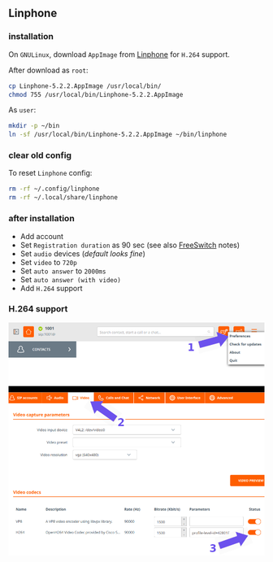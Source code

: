 ## Linphone

### installation

On `GNULinux`, download `AppImage` from
[Linphone](https://download.linphone.org/releases/linux/app/) for `H.264`
support.

After download as `root`:

```bash
cp Linphone-5.2.2.AppImage /usr/local/bin/
chmod 755 /usr/local/bin/Linphone-5.2.2.AppImage
```

As `user`:

```bash
mkdir -p ~/bin
ln -sf /usr/local/bin/Linphone-5.2.2.AppImage ~/bin/linphone
```

### clear old config

To reset `Linphone` config:

```bash
rm -rf ~/.config/linphone
rm -rf ~/.local/share/linphone
```

### after installation

- Add account
- Set `Registration duration` as 90 sec (see also
  [FreeSwitch](/services/freeswitch.md) notes)
- Set `audio` devices (_default looks fine_)
- Set `video` to `720p`
- Set `auto answer` to `2000ms`
- Set `auto answer (with video)`
- Add `H.264` support

### H.264 support

![Linphone H.264 support](/images/linphone-h264.png)
